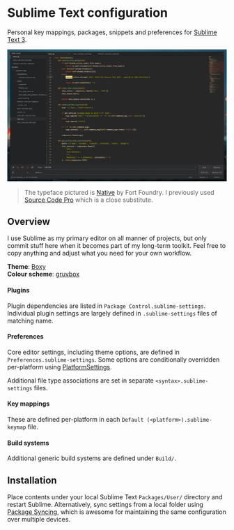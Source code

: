 # Sublime Text configuration

Personal key mappings, packages, snippets and preferences for [Sublime Text 3](http://www.sublimetext.com/).

![Open file in customised editor with expanded find panel](./screenshot.png)

> The typeface pictured is [Native](https://fortfoundry.com/products/native) by Fort Foundry. I previously used [Source Code Pro](https://fonts.google.com/specimen/Source+Code+Pro) which is a close substitute.

## Overview

I use Sublime as my primary editor on all manner of projects, but only commit stuff here when it becomes part of my long-term toolkit. Feel free to copy anything and adjust what you need for your own workflow.

**Theme**: [Boxy](https://packagecontrol.io/packages/Boxy%20Theme)  
**Colour scheme**: [gruvbox](https://github.com/morhetz/gruvbox)

#### Plugins

Plugin dependencies are listed in `Package Control.sublime-settings`. Individual plugin settings are largely defined in `.sublime-settings` files of matching name.

#### Preferences

Core editor settings, including theme options, are defined in `Preferences.sublime-settings`. Some options are conditionally overridden per-platform using [PlatformSettings](https://packagecontrol.io/packages/PlatformSettings).

Additional file type associations are set in separate `<syntax>.sublime-settings` files.

#### Key mappings

These are defined per-platform in each `Default (<platform>).sublime-keymap` file.

#### Build systems

Additional generic build systems are defined under `Build/`.

## Installation

Place contents under your local Sublime Text `Packages/User/` directory and restart Sublime. Alternatively, sync settings from a local folder using [Package Syncing](https://packagecontrol.io/packages/Package%20Syncing), which is awesome for maintaining the same configuration over multiple devices.
